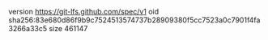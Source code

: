 version https://git-lfs.github.com/spec/v1
oid sha256:83e680d86f9b9c7524513574737b28909380f5cc7523a0c7901f4fa3266a33c5
size 461147
